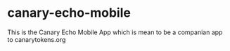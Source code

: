 # canary-echo-mobile
This is the Canary Echo Mobile App which is mean to be a companian app to canarytokens.org

